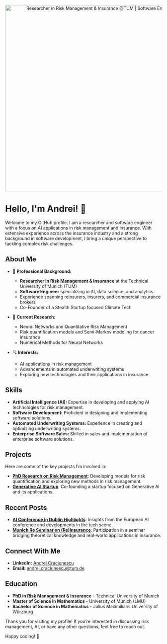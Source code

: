 <p align="center">
  <img src="https://i.ibb.co/QvTXTm8/1723246032395.jpg" alt="Researcher in Risk Management & Insurance @TUM | Software Engineer" width="600"/>
</p>

# Hello, I'm Andrei! 👋

Welcome to my GitHub profile. I am a researcher and software engineer with a focus on AI applications in risk management and insurance. With extensive experience across the insurance industry and a strong background in software development, I bring a unique perspective to tackling complex risk challenges.


## About Me

- 💼 **Professional Background:**
  - **Researcher in Risk Management & Insurance** at the Technical University of Munich (TUM)
  - **Software Engineer** specializing in AI, data science, and analytics
  - Experience spanning reinsurers, insurers, and commercial insurance brokers
  - Co-Founder of a Stealth Startup focused Climate Tech

- 🌟 **Current Research:**
  - Neural Networks and Quantitative Risk Management
  - Risk quantification models and Semi-Markov modeling for cancer insurance
  - Numerical Methods for Neural Networks

- 🔍 **Interests:**
  - AI applications in risk management
  - Advancements in automated underwriting systems
  - Exploring new technologies and their applications in insurance

## Skills

- **Artificial Intelligence (AI):** Expertise in developing and applying AI technologies for risk management.
- **Software Development:** Proficient in designing and implementing software solutions.
- **Automated Underwriting Systems:** Experience in creating and optimizing underwriting systems.
- **Enterprise Software Sales:** Skilled in sales and implementation of enterprise software solutions.

## Projects

Here are some of the key projects I’m involved in:

- **[PhD Research on Risk Management](link-to-research)**: Developing models for risk quantification and exploring new methods in risk management.
- **[Generative AI Startup](link-to-startup)**: Co-founding a startup focused on Generative AI and its applications.

## Recent Posts

- **[AI Conference in Dublin Highlights](link-to-post)**: Insights from the European AI conference and developments in the tech scene.
- **[Munich Re Seminar on (Re)Insurance](link-to-post)**: Participation in a seminar bridging theoretical knowledge and real-world applications in insurance.

## Connect With Me

- **LinkedIn:** [Andrei Craciunescu](https://www.linkedin.com/in/andrei-craciunescu)
- **Email:** andrei.craciunescu@tum.de

## Education

- **PhD in Risk Management & Insurance** - Technical University of Munich
- **Master of Science in Mathematics** - University of Munich (LMU)
- **Bachelor of Science in Mathematics** - Julius Maximilians University of Würzburg


Thank you for visiting my profile! If you’re interested in discussing risk management, AI, or have any other questions, feel free to reach out.

Happy coding! 🚀
